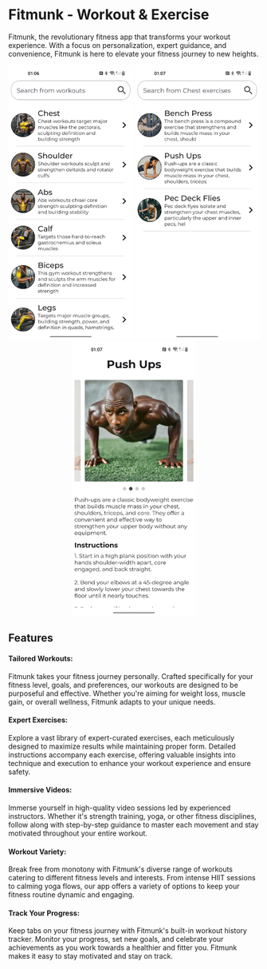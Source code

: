 # Fitmunk - Workout & Exercise
Fitmunk, the revolutionary fitness app that transforms your workout experience. With a focus on personalization, expert guidance, and convenience, Fitmunk is here to elevate your fitness journey to new heights.

<div align="center">
<img src ="https://github.com/Lakshyasukhralia/Workout-App/blob/master/Screenshot_20240220_010648.png" width="250" height="550">
<img src ="https://github.com/Lakshyasukhralia/Workout-App/blob/master/Screenshot_20240220_010739.png" width="250" height="550">
<img src ="https://github.com/Lakshyasukhralia/Workout-App/blob/master/Screenshot_20240220_010802.png" width="250" height="550">
</div>

## Features
#### Tailored Workouts:
Fitmunk takes your fitness journey personally. Crafted specifically for your fitness level, goals, and preferences, our workouts are designed to be purposeful and effective. Whether you're aiming for weight loss, muscle gain, or overall wellness, Fitmunk adapts to your unique needs.

#### Expert Exercises:
Explore a vast library of expert-curated exercises, each meticulously designed to maximize results while maintaining proper form. Detailed instructions accompany each exercise, offering valuable insights into technique and execution to enhance your workout experience and ensure safety.

#### Immersive Videos:
Immerse yourself in high-quality video sessions led by experienced instructors. Whether it's strength training, yoga, or other fitness disciplines, follow along with step-by-step guidance to master each movement and stay motivated throughout your entire workout.

#### Workout Variety:
Break free from monotony with Fitmunk's diverse range of workouts catering to different fitness levels and interests. From intense HIIT sessions to calming yoga flows, our app offers a variety of options to keep your fitness routine dynamic and engaging.

#### Track Your Progress:
Keep tabs on your fitness journey with Fitmunk's built-in workout history tracker. Monitor your progress, set new goals, and celebrate your achievements as you work towards a healthier and fitter you. Fitmunk makes it easy to stay motivated and stay on track.
